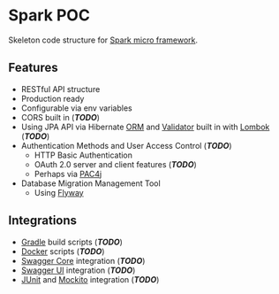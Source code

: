 # Spark POC

Skeleton code structure for [Spark micro framework](http://sparkjava.com/).

## Features
* RESTful API structure
* Production ready 
* Configurable via env variables
* CORS built in (***TODO***)
* Using JPA API via Hibernate [ORM](http://hibernate.org/orm/) and [Validator](http://hibernate.org/validator/) built in with [Lombok](https://projectlombok.org/) (***TODO***)
* Authentication Methods and User Access Control (***TODO***)
    * HTTP Basic Authentication
    * OAuth 2.0 server and client features (***TODO***)
    * Perhaps via [PAC4j](https://github.com/pac4j/spark-pac4j)
* Database Migration Management Tool
    * Using [Flyway](https://flywaydb.org/)
  
## Integrations
* [Gradle](https://gradle.org) build scripts (***TODO***)
* [Docker](https://www.docker.com/) scripts (***TODO***)
* [Swagger Core](http://swagger.io/swagger-core/) integration (***TODO***)
* [Swagger UI](http://swagger.io/swagger-ui/) integration (***TODO***)
* [JUnit](http://junit.org/) and [Mockito](http://mockito.org/) integration (***TODO***)



